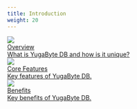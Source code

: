 ```yaml
---
title: Introduction
weight: 20
---
```


<div>
   <a class="section-link icon-offset" href="/introduction/overview/">
    <div class="icon">
      <img src="/images/section_icons/introduction/overview.png" aria-hidden="true" />
    </div>
    <div class="text">
      Overview
      <div class="caption">What is YugaByte DB and how is it unique?</div>
    </div>
  </a>

  <a class="section-link icon-offset" href="/introduction/core-features">
    <div class="icon">
      <img src="/images/section_icons/introduction/core_features.png" aria-hidden="true" />
    </div>
    <div class="text">
      Core Features
      <div class="caption">Key features of YugaByte DB.</div>
    </div>
  </a>

  <a class="section-link icon-offset" href="/introduction/benefits">
    <div class="icon">
      <img src="/images/section_icons/introduction/benefits.png" aria-hidden="true" />
    </div>
    <div class="text">
      Benefits
      <div class="caption">Key benefits of YugaByte DB.</div>
    </div>
  </a>
</div>